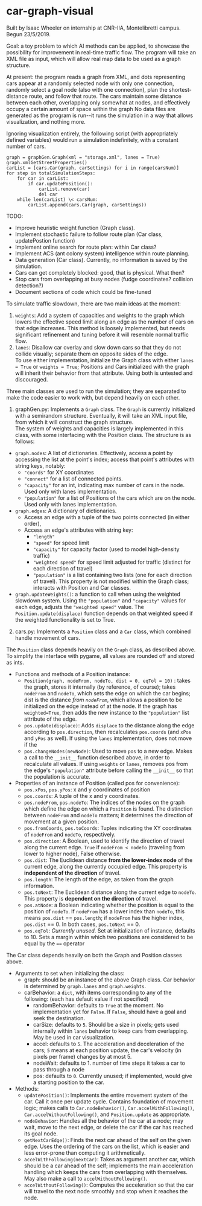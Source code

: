 # car-graph-visual

Built by Isaac Wheeler on internship at CNR-IIA, Montelibretti campus. Begun 23/5/2019.  



Goal: a toy problem to which AI methods can be applied, to showcase the possibility for improvement in real-time traffic 
flow. The program will take an XML file as input, which will allow real map data to be used as a graph structure.  

At present: the program reads a graph from XML, and dots representing cars appear at a randomly selected node with only one connection,
randomly select a goal node (also with one connection), plan the shortest-distance route, and follow that route.
The cars maintain some distance between each other, overlapping only somewhat at nodes, and effectively occupy a certain amount of space within the graph
No data files are generated as the program is run--it runs the simulation in a way that allows visualization, and nothing more.

Ignoring visualization entirely, the following script (with appropriately defined variables) would run a simulation indefinitely, with a constant number of cars.

```
graph = graphGen.Graph(xml = "storage.xml", lanes = True)
graph.xmlGetStreetProperties()
carList = [cars.Car(graph, carSettings) for i in range(carsNum)]
for step in totalSimulationSteps:
    for car in carList:
        if car.updatePosition():
            carList.remove(car)
            del car
    while len(carList) \< carsNum:
        carList.append(cars.Car(graph, carSettings))
```

TODO:  
* Improve heuristic weight function (Graph class).
* Implement stochastic failure to follow route plan (Car class, updatePostion function)
* Implement online search for route plan: within Car class?
* Implement ACS (ant colony system) intelligence within route planning.
* Data generation (Car class). Currently, no information is saved by the simulation.
* Cars can get completely blocked: good, that is physical. What then?
* Stop cars from overlapping at busy nodes (fudge coordinates? collision detection?)
* Document sections of code which could be fine-tuned

To simulate traffic slowdown, there are two main ideas at the moment:
1. `weights`: Add a system of capacities and weights to the graph which lowers the effective speed limit along an edge as the number 
of cars on that edge increases. This method is loosely implemented, but needs significant refinement and tuning
before it will resemble normal traffic flow.  
2. `lanes`: Disallow car overlay and slow down cars so that they do not collide visually; separate them on opposite sides of the 
edge.  
To use either implementation, initialize the Graph class with either `lanes = True` or `weights = True`; Positions and Cars 
initialized with the graph will inherit their behavior from that attribute. Using both is untested and discouraged. 

Three main classes are used to run the simulation; they are separated to make the code easier to work with, but depend heavily on 
each other.

1. graphGen.py:
Implements a `Graph` class. 
The `Graph` is currently initialized with a semirandom structure. Eventually, it will take an XML input file, from which it
will construct the graph structure.  
The system of weights and capacities is largely implemented in this class, with some interfacing with the Position class.
The structure is as follows:
* `graph.nodes`: A list of dictionaries. Effectively, access a point by accessing the list at the point's index; access that point's attributes with string keys, notably:
    * `"coords"` for XY coordinates 
    * `"connect"` for a list of connected points.
    * `"capacity"` for an int, indicating max number of cars in the node. Used only with lanes implementation.
    * `"population"` for a list of Positions of the cars which are on the node. Used only with lanes implementation.
* `graph.edges`: A dictionary of dictionaries. 
    * Access an edge with a tuple of the two points connected (in either order), 
    * Access an edge's attributes with string key:
        * `"length"` 
        * `"speed"` for speed limit
        * `"capacity"` for capacity factor (used to model high-density traffic)
        * `"weighted speed"` for speed limit adjusted for traffic (distinct for each direction of travel)
        * `"population"` is a list containing two lists (one for each direction of travel). This
        property is not modified within the Graph class; interacts with Position and Car classes.
* `graph.updateWeights()`: a function to call when using the weighted slowdown system. Using the `"population"` and 
`"capacity"` values for each edge, adjusts the `"weighted speed"` value. The `Position.update(displace)` function depends on that weighted speed if the weighted functionality is set to True.

        
  
2. cars.py:
Implements a `Position` class and a `Car` class, which combined handle movement of cars.  

The `Position` class depends heavily on the `Graph` class, as described above. To simplify the interface with pygame, all values are rounded off and stored as ints.
* Functions and methods of a Position instance:
    * `Position(graph, nodeFrom, nodeTo, dist = 0, eqTol = 10)` : takes the graph, stores it internally (by reference, of course); takes `nodeFrom` and `nodeTo`, which sets the edge on which the car begins; dist is the distance *from `nodeFrom`*, which allows a position to be initialized on the edge instead of at the node. If the graph has `weighted=True`, then adds the new instance to the `"population"` list attribute of the edge.
    * `pos.update(displace)`: Adds `displace` to the distance along the edge according to `pos.direction`, then recalculates `pos.coords` (and `xPos` and `yPos` as well). If using the `lanes` implementation, does not move if the
    * `pos.changeNodes(newNode)`: Used to move `pos` to a new edge. Makes a call to the `__init__` function described above, in order to recalculate all values. If using `weights` or `lanes`, removes pos from the edge's `"population"` attribute before calling the `__init__` so that the population is accurate. 
* Properties of an instance of Position (called pos for convenience):
    * `pos.xPos`, `pos.yPos`: x and y coordinates of position
    * `pos.coords`: A tuple of the x and y coordinates. 
    * `pos.nodeFrom`, `pos.nodeTo`: The indices of the nodes on the graph which define the edge on which a `Position` is found. The distinction between `nodeFrom` and `nodeTo` matters; it determines the direction of movement at a given position.
    * `pos.fromCoords`, `pos.toCoords`: Tuples indicating the XY coordinates of `nodeFrom` and `nodeTo`, respectively.
    * `pos.direction`: A Boolean, used to identify the direction of travel along the current edge. `True` if `nodeFrom < nodeTo` (traveling from lower to higher node), False otherwise.
    * `pos.dist`: The Euclidean distance **from the lower-index node** of the current edge, along the currently occupied edge. This property is **independent of the direction** of travel.
    * `pos.length`: The length of the edge, as taken from the graph information.
    * `pos.toNext`: The Euclidean distance along the current edge to `nodeTo`. This property is **dependent on the direction** of travel.
    * `pos.atNode`: a Boolean indicating whether the position is equal to the position of `nodeTo`. If `nodeFrom` has a lower index than `nodeTo`, this means `pos.dist` == `pos.length`; if `nodeFrom` has the higher index, `pos.dist` == 0. In both cases, `pos.toNext` == 0.
    * `pos.eqTol`: *Currently unused.* Set at initialization of instance, defaults to 10. Sets a margin within which two positions are considered to be equal by the `==` operator
    
The Car class depends heavily on both the Graph and Position classes above.

* Arguments to set when initializing the class:
    * graph: should be an instance of the above Graph class. Car behavior is determined by `graph.lanes` and `graph.weights`.
    * carBehavior: a `dict`, with items corresponding to any of the following: (each has default value if not specified)
        * randomBehavior: defaults to `True` at the moment. No implementation yet for `False`. If `False`, should have a goal and seek the destination.
        * carSize: defaults to `5`. Should be a size in pixels; gets used internally within `lanes` behavior to keep cars from overlapping. May be used in car visualization.
        * accel: defaults to `5`. The acceleration and deceleration of the cars; `5` means at each position update, the car's velocity (in pixels per frame) changes by at most 5.
        * nodeWait: defaults to 1. number of time steps it takes a car to pass through a node
        * pos: defaults to `0`. Currently unused; if implemented, would give a starting position to the car.
* Methods:
    * `updatePosition()`: Implements the entire movement system of the car. Call it once per update cycle. Contains foundation of movement logic; makes calls to `Car.nodeBehavior()`, `Car.accelWithFollowing()`, `Car.accelWithoutFollowing()`, and `Position.update` as appropriate.
    * `nodeBehavior`: Handles all the behavior of the car at a node; may wait, move to the next edge, or delete the car if the car has reached its goal node.
    * `getNextCarEdge()`: Finds the next car ahead of the self on the given edge. Uses the ordering of the cars on the list, which is easier and less error-prone than computing it arithmetically.
    * `accelWithFollowing(nextCar)`: Takes as argument another car, which should be a car ahead of the self; implements the main acceleration handling which keeps the cars from overlapping with themselves. May also make a call to `accelWithoutFollowing()`.
    * `accelWithoutFollowing()`: Computes the acceleration so that the car will travel to the next node smoothly and stop when it reaches the node.



